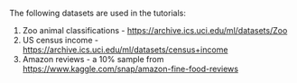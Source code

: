 The following datasets are used in the tutorials:

1. Zoo animal classifications - https://archive.ics.uci.edu/ml/datasets/Zoo
2. US census income - https://archive.ics.uci.edu/ml/datasets/census+income
3. Amazon reviews - a 10% sample from https://www.kaggle.com/snap/amazon-fine-food-reviews
